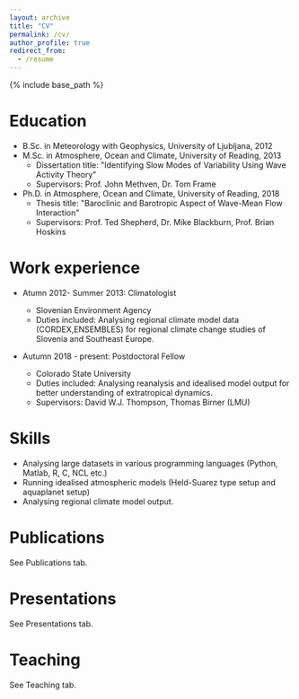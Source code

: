 ```yaml
---
layout: archive
title: "CV"
permalink: /cv/
author_profile: true
redirect_from:
  - /resume
---
```


{% include base_path %}

Education
======
* B.Sc. in Meteorology with Geophysics, University of Ljubljana, 2012
* M.Sc. in Atmosphere, Ocean and Climate, University of Reading, 2013
  * Dissertation title: "Identifying Slow Modes of Variability Using Wave Activity Theory"
  * Supervisors: Prof. John Methven, Dr. Tom Frame
* Ph.D. in Atmosphere, Ocean and Climate, University of Reading, 2018
  * Thesis title: "Baroclinic and Barotropic Aspect of Wave-Mean Flow Interaction"
  * Supervisors: Prof. Ted Shepherd, Dr. Mike Blackburn, Prof. Brian Hoskins

Work experience
======
* Atumn 2012- Summer 2013: Climatologist
  * Slovenian Environment Agency
  * Duties included: Analysing regional climate model data (CORDEX,ENSEMBLES) for regional climate change studies of Slovenia and Southeast Europe.

* Autumn 2018 - present: Postdoctoral Fellow
  * Colorado State University
  * Duties included: Analysing reanalysis and idealised model output for better understanding of extratropical dynamics. 
  * Supervisors: David W.J. Thompson, Thomas Birner (LMU)
  
Skills
======
* Analysing large datasets in various programming languages (Python, Matlab, R, C, NCL etc.)
* Running idealised atmospheric models (Held-Suarez type setup and aquaplanet setup)
* Analysing regional climate model output.

Publications
======
  See Publications tab.
  
Presentations
======
  See Presentations tab.
  
Teaching
======
  See Teaching tab.
  

